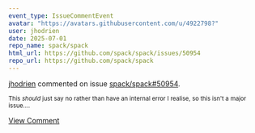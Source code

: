 ```yaml
---
event_type: IssueCommentEvent
avatar: "https://avatars.githubusercontent.com/u/4922798?"
user: jhodrien
date: 2025-07-01
repo_name: spack/spack
html_url: https://github.com/spack/spack/issues/50954
repo_url: https://github.com/spack/spack
---
```


<a href='https://github.com/jhodrien' target='_blank'>jhodrien</a> commented on issue <a href='https://github.com/spack/spack/issues/50954' target='_blank'>spack/spack#50954</a>.

<small>This *should* just say no rather than have an internal error I realise, so this isn't a major issue....</small>

<a href='https://github.com/spack/spack/issues/50954' target='_blank'>View Comment</a>